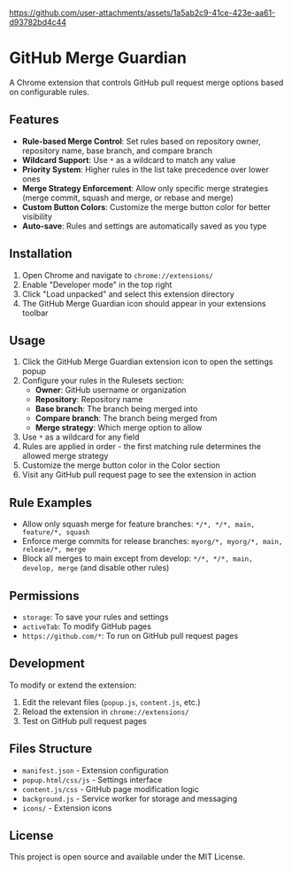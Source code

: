 https://github.com/user-attachments/assets/1a5ab2c9-41ce-423e-aa61-d93782bd4c44

# GitHub Merge Guardian

A Chrome extension that controls GitHub pull request merge options based on configurable rules.

## Features

- **Rule-based Merge Control**: Set rules based on repository owner, repository name, base branch, and compare branch
- **Wildcard Support**: Use `*` as a wildcard to match any value
- **Priority System**: Higher rules in the list take precedence over lower ones
- **Merge Strategy Enforcement**: Allow only specific merge strategies (merge commit, squash and merge, or rebase and merge)
- **Custom Button Colors**: Customize the merge button color for better visibility
- **Auto-save**: Rules and settings are automatically saved as you type

## Installation

1. Open Chrome and navigate to `chrome://extensions/`
2. Enable "Developer mode" in the top right
3. Click "Load unpacked" and select this extension directory
4. The GitHub Merge Guardian icon should appear in your extensions toolbar

## Usage

1. Click the GitHub Merge Guardian extension icon to open the settings popup
2. Configure your rules in the Rulesets section:
   - **Owner**: GitHub username or organization
   - **Repository**: Repository name
   - **Base branch**: The branch being merged into
   - **Compare branch**: The branch being merged from
   - **Merge strategy**: Which merge option to allow
3. Use `*` as a wildcard for any field
4. Rules are applied in order - the first matching rule determines the allowed merge strategy
5. Customize the merge button color in the Color section
6. Visit any GitHub pull request page to see the extension in action

## Rule Examples

- Allow only squash merge for feature branches: `*/*, */*, main, feature/*, squash`
- Enforce merge commits for release branches: `myorg/*, myorg/*, main, release/*, merge`
- Block all merges to main except from develop: `*/*, */*, main, develop, merge` (and disable other rules)

## Permissions

- `storage`: To save your rules and settings
- `activeTab`: To modify GitHub pages
- `https://github.com/*`: To run on GitHub pull request pages

## Development

To modify or extend the extension:

1. Edit the relevant files (`popup.js`, `content.js`, etc.)
2. Reload the extension in `chrome://extensions/`
3. Test on GitHub pull request pages

## Files Structure

- `manifest.json` - Extension configuration
- `popup.html/css/js` - Settings interface
- `content.js/css` - GitHub page modification logic
- `background.js` - Service worker for storage and messaging
- `icons/` - Extension icons

## License

This project is open source and available under the MIT License.
